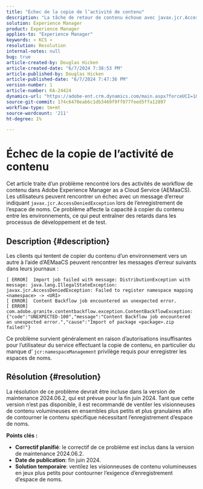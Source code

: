 ```yaml
---
title: "Échec de la copie de l’activité de contenu"
description: "La tâche de retour de contenu échoue avec javax.jcr.AccessDeniedException lors de l’enregistrement de l’espace de noms."
solution: Experience Manager
product: Experience Manager
applies-to: "Experience Manager"
keywords: « KCS »
resolution: Resolution
internal-notes: null
bug: true
article-created-by: Douglas Hicken
article-created-date: "6/7/2024 7:38:53 PM"
article-published-by: Douglas Hicken
article-published-date: "6/7/2024 7:47:36 PM"
version-number: 1
article-number: KA-24424
dynamics-url: "https://adobe-ent.crm.dynamics.com/main.aspx?forceUCI=1&pagetype=entityrecord&etn=knowledgearticle&id=e177a68b-0525-ef11-840b-6045bd02b206"
source-git-commit: 174c6470eab6c1db3469f9ff077feed5ffa12897
workflow-type: tm+mt
source-wordcount: '211'
ht-degree: 1%

---
```


# Échec de la copie de l’activité de contenu


Cet article traite d’un problème rencontré lors des activités de workflow de contenu dans Adobe Experience Manager as a Cloud Service (AEMaaCS). Les utilisateurs peuvent rencontrer un échec avec un message d’erreur indiquant `javax.jcr.AccessDeniedException` lors de l’enregistrement de l’espace de noms. Ce problème affecte la capacité à copier du contenu entre les environnements, ce qui peut entraîner des retards dans les processus de développement et de test.

## Description {#description}


Les clients qui tentent de copier du contenu d’un environnement vers un autre à l’aide d’AEMaaCS peuvent rencontrer les messages d’erreur suivants dans leurs journaux :


```plaintext
[ ERROR]  Import job failed with message: DistributionException with message: java.lang.IllegalStateException: javax.jcr.AccessDeniedException: Failed to register namespace mapping <namespace> -> <URI>
[ ERROR]  Content Backflow job encountered an unexpected error.
[ ERROR]  com.adobe.granite.contentbackflow.exception.ContentBackflowException: {"code":"UNEXPECTED-100","message":"Content Backflow job encountered an unexpected error.","cause":"Import of package <package>.zip failed!"}
```


Ce problème survient généralement en raison d’autorisations insuffisantes pour l’utilisateur du service effectuant la copie de contenu, en particulier du manque d’ `jcr:namespaceManagement` privilège requis pour enregistrer les espaces de noms.


## Résolution {#resolution}


La résolution de ce problème devrait être incluse dans la version de maintenance 2024.06.2, qui est prévue pour la fin juin 2024. Tant que cette version n’est pas disponible, il est recommandé de ventiler les visionneuses de contenu volumineuses en ensembles plus petits et plus granulaires afin de contourner le contenu spécifique nécessitant l’enregistrement d’espace de noms.

<b>Points clés :</b>

- <b>Correctif planifié</b>: le correctif de ce problème est inclus dans la version de maintenance 2024.06.2.
- <b>Date de publication</b>: fin juin 2024.
- <b>Solution temporaire</b>: ventilez les visionneuses de contenu volumineuses en jeux plus petits pour contourner l’exigence d’enregistrement d’espace de noms.

